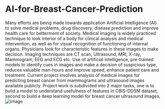 # AI-for-Breast-Cancer-Prediction
Many efforts are being made towards application Artificial Intelligence (AI) to solve medical problems, drug discovery, disease prediction and improve health care for betterment of society. Medical imaging is widely practiced technique to look interior of a body for clinical analysis and medical intervention, as well as for visual recognition of functioning of internal organs. Physicians look for characteristic features in these images to make decision. Imaging techniques are CT scan, Ultrasound, MRI, X-ray, Mammogram, EEG and ECG etc. Use of artificial intelligence, pre-trained models to identify cues in images and make a decision of suspicious type, reduces valuable man-hours and improve speed, enhance patient care and treatment. 
Current project involves analysis of medical images for predicting breast cancer from mammograms and ultrasound images available publicly. Project work is subdivided into 2 major tasks, one is to build a model to understand usefulness of features in CBIS-DDSM dataset, second to build a deep learning model for breast cancer ultrasound images, ![image](https://user-images.githubusercontent.com/7210613/110750291-b37ed280-825b-11eb-9a3b-ec4334617dae.png)
